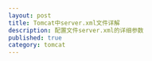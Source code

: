 ```yaml
---
layout: post
title: Tomcat中server.xml文件详解
description: 配置文件server.xml的详细参数
published: true
category: tomcat
---
```












































[NingG]:    http://ningg.github.com  "NingG"











